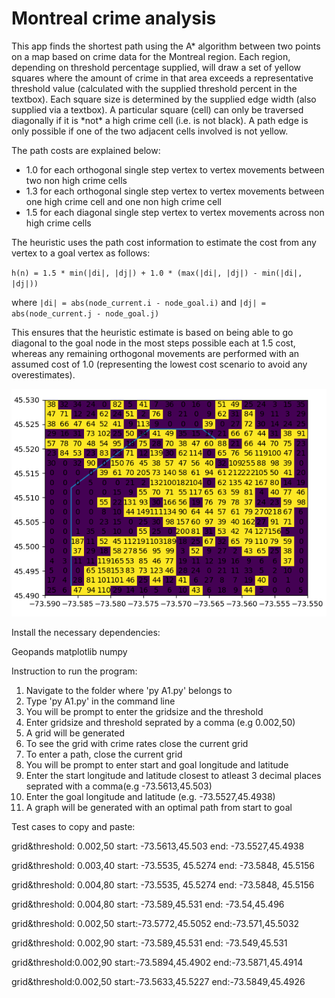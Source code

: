 # Montreal crime analysis

This app finds the shortest path using the A* algorithm between two points on a map based on crime data for the Montreal region. Each region, depending on threshold percentage supplied, will draw a set of yellow squares where the amount of crime in that area exceeds a representative threshold value (calculated with the supplied threshold percent in the textbox). Each square size is determined by the supplied edge width (also supplied via a textbox). A particular square (cell) can only be traversed diagonally if it is *not\* a high crime cell (i.e. is not black). A path edge is only possible if one of the two adjacent cells involved is not yellow.

The path costs are explained below:

- 1.0 for each orthogonal single step vertex to vertex movements between two non high crime cells
- 1.3 for each orthogonal single step vertex to vertex movements between one high crime cell and one non high crime cell
- 1.5 for each diagonal single step vertex to vertex movements across non high crime cells

The heuristic uses the path cost information to estimate the cost from any vertex to a goal vertex as follows:

`h(n) = 1.5 * min(|di|, |dj|) + 1.0 * (max(|di|, |dj|) - min(|di|, |dj|))`

where `|di| = abs(node_current.i - node_goal.i)` and `|dj| = abs(node_current.j - node_goal.j)`

This ensures that the heuristic estimate is based on being able to go diagonal to the goal node in the most steps possible each at 1.5 cost, whereas any remaining orthogonal movements are performed with an assumed cost of 1.0 (representing the lowest cost scenario to avoid any overestimates).

![GUI](./example.png)

Install the necessary dependencies:

Geopands
matplotlib
numpy

Instruction to run the program:

1. Navigate to the folder where 'py A1.py' belongs to
1. Type 'py A1.py' in the command line
2. You will be prompt to enter the gridsize and the threshold
3. Enter gridsize and threshold seprated by a comma (e.g 0.002,50)
4. A grid will be generated
5. To see the grid with crime rates close the current grid
6. To enter a path, close the current grid
7. You will be prompt to enter start and goal longitude and latitude
8. Enter the start longitude and latitude closest to atleast 3 decimal places seprated with a comma(e.g -73.5613,45.503)
9. Enter the goal longitude and latitude (e.g. -73.5527,45.4938)
10. A graph will be generated with an optimal path from start to goal

Test cases to copy and paste:

grid&threshold: 0.002,50
start: -73.5613,45.503
end: -73.5527,45.4938

grid&threshold: 0.003,40
start: -73.5535, 45.5274
end: -73.5848, 45.5156

grid&threshold: 0.004,80
start: -73.5535, 45.5274
end: -73.5848, 45.5156

grid&threshold: 0.004,80
start: -73.589,45.531
end: -73.54,45.496

grid&threshold: 0.002,50
start:-73.5772,45.5052
end:-73.571,45.5032

grid&threshold: 0.002,90
start: -73.589,45.531
end: -73.549,45.531

grid&threshold:0.002,90
start:-73.5894,45.4902
end:-73.5871,45.4914

grid&threshold:0.002,50
start:-73.5633,45.5227
end:-73.5849,45.4926

